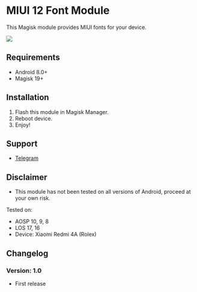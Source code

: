 # MIUI 12 Font Module

This Magisk module provides MIUI fonts for your device.

![](https://i.imgur.com/cKSrKFB.png)
 
## Requirements 
- Android 8.0+ 
- Magisk 19+ 

## Installation 
1. Flash this module in Magisk Manager. 
2. Reboot device. 
3. Enjoy! 

## Support 
- [Telegram](https://t.me/WSTxda) 

## Disclaimer 
- This module has not been tested on all versions of Android, proceed at your own risk.

Tested on:

- AOSP 10, 9, 8 
- LOS 17, 16
- Device: Xiaomi Redmi 4A (Rolex)

## Changelog 
### Version: 1.0 
- First release
